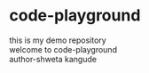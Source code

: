 # code-playground
this is my demo repository
<br>welcome to code-playground
<br>author-shweta kangude 

